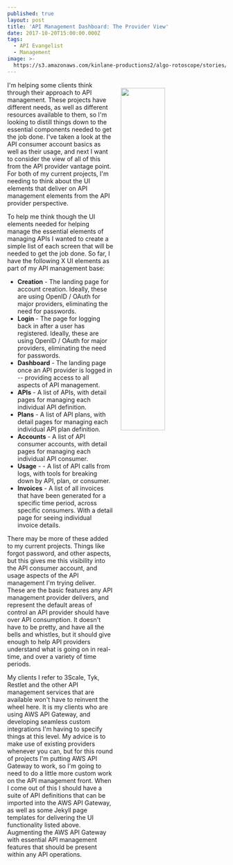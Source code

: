 ```yaml
---
published: true
layout: post
title: 'API Management Dashboard: The Provider View'
date: 2017-10-20T15:00:00.000Z
tags:
  - API Evangelist
  - Management
image: >-
  https://s3.amazonaws.com/kinlane-productions2/algo-rotoscope/stories/cargo-ship-on-sea_atari_missle.jpg
---
```

<p><img src="https://s3.amazonaws.com/kinlane-productions2/algo-rotoscope/stories/cargo-ship-on-sea_atari_missle.jpg" align="right" width="45%" style="padding: 15px;" /></p>I'm helping some clients think through their approach to API management. These projects have different needs, as well as different resources available to them, so I'm looking to distill things down to the essential components needed to get the job done. I've taken a look at the API consumer account basics as well as their usage, and next I want to consider the view of all of this from the API provider vantage point. For both of my current projects, I'm needing to think about the UI elements that deliver on API management elements from the API provider perspective.

To help me think though the UI elements needed for helping manage the essential elements of managing APIs I wanted to create a simple list of each screen that will be needed to get the job done. So far, I have the following X UI elements as part of my API management base:

- **Creation** - The landing page for account creation. Ideally, these are using OpenID / OAuth for major providers, eliminating the need for passwords.
- **Login** - The page for logging back in after a user has registered. Ideally, these are using OpenID / OAuth for major providers, eliminating the need for passwords.
- **Dashboard** - The landing page once an API provider is logged in -- providing access to all aspects of API management.
- **APIs** - A list of APIs, with detail pages for managing each individual API definition.
- **Plans** - A list of API plans, with detail pages for managing each individual API plan definition.
- **Accounts** - A list of API consumer accounts, with detail pages for managing each individual API consumer.
- **Usage** -  - A list of API calls from logs, with tools for breaking down by API, plan, or consumer.
- **Invoices** - A list of all invoices that have been generated for a specific time period, across specific consumers. With a detail page for seeing individual invoice details.

There may be more of these added to my current projects. Things like forgot password, and other aspects, but this gives me this visibility into the API consumer account, and usage aspects of the API management I'm trying deliver. These are the basic features any API management provider delivers, and represent the default areas of control an API provider should have over API consumption. It doesn't have to be pretty, and have all the bells and whistles, but it should give enough to help API providers understand what is going on in real-time, and over a variety of time periods. 

My clients I refer to 3Scale, Tyk, Restlet and the other API management services that are available won't have to reinvent the wheel here. It is my clients who are using AWS API Gateway, and developing seamless custom integrations I'm having to specify things at this level. My advice is to make use of existing providers whenever you can, but for this round of projects I'm putting AWS API Gateway to work, so I'm going to need to do a little more custom work on the API management front. When I come out of this I should have a suite of API definitions that can be imported into the AWS API Gateway, as well as some Jekyll page templates for delivering the UI functionality listed above. Augmenting the AWS API Gateway with essential API management features that should be present within any API operations.
